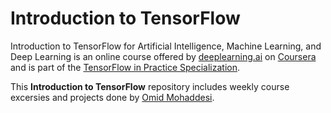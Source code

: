 # Introduction to TensorFlow

Introduction to TensorFlow for Artificial Intelligence, Machine Learning, and Deep Learning is an online course offered by [deeplearning.ai](https://www.deeplearning.ai/) on [Coursera](https://www.coursera.org/learn/introduction-tensorflow) and is part of the [TensorFlow in Practice Specialization](https://www.coursera.org/specializations/tensorflow-in-practice).

This **Introduction to TensorFlow** repository includes weekly course excersies and projects done by [Omid Mohaddesi](https://github.com/Omidmohaddesi).
